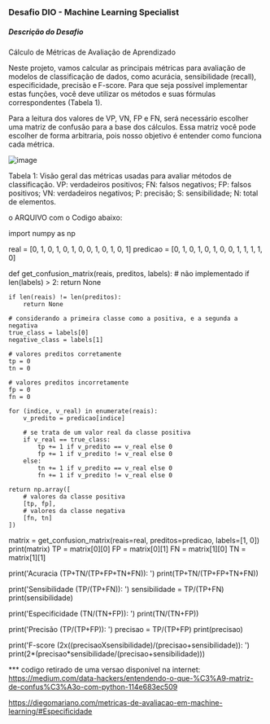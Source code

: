 ### Desafio DIO - Machine Learning Specialist

##### Descrição do Desafio

Cálculo de Métricas de Avaliação de Aprendizado 

Neste projeto, vamos calcular as principais métricas para avaliação de modelos de classificação de dados, como acurácia, sensibilidade (recall), especificidade, precisão e F-score. Para que seja possível implementar estas funções, você deve utilizar os métodos e suas fórmulas correspondentes (Tabela 1). 

Para a leitura dos valores de VP, VN, FP e FN, será necessário escolher uma matriz de confusão para a base dos cálculos. Essa matriz você pode escolher de forma arbitraria, pois nosso objetivo é entender como funciona cada métrica.  


![image](https://user-images.githubusercontent.com/87396846/188651591-9f9821fd-e6dc-449a-b5d5-80db924672d2.png)


Tabela 1: Visão geral das métricas usadas para avaliar métodos de classificação. VP: verdadeiros positivos; FN: falsos negativos; FP: falsos positivos; VN: verdadeiros negativos; P: precisão; S: sensibilidade; N: total de elementos. 


o ARQUIVO com o Codigo abaixo:

import numpy as np


real = [0, 1, 0, 1, 0, 1, 0, 0, 1, 0, 1, 0, 1]
predicao = [0, 1, 0, 1, 0, 1, 0, 0, 1, 1, 1, 1, 0]


def get_confusion_matrix(reais, preditos, labels):
    # não implementado
    if len(labels) > 2:
        return None

    if len(reais) != len(preditos):
        return None

    # considerando a primeira classe como a positiva, e a segunda a negativa
    true_class = labels[0]
    negative_class = labels[1]

    # valores preditos corretamente
    tp = 0
    tn = 0

    # valores preditos incorretamente
    fp = 0
    fn = 0

    for (indice, v_real) in enumerate(reais):
        v_predito = predicao[indice]

        # se trata de um valor real da classe positiva
        if v_real == true_class:
            tp += 1 if v_predito == v_real else 0
            fp += 1 if v_predito != v_real else 0
        else:
            tn += 1 if v_predito == v_real else 0
            fn += 1 if v_predito != v_real else 0

    return np.array([
        # valores da classe positiva
        [tp, fp],
        # valores da classe negativa
        [fn, tn]
    ])


matrix = get_confusion_matrix(reais=real, preditos=predicao, labels=[1, 0])
print(matrix)
TP = matrix[0][0]
FP = matrix[0][1]
FN = matrix[1][0]
TN = matrix[1][1]

print('Acuracia (TP+TN/(TP+FP+TN+FN)): ')
print(TP+TN/(TP+FP+TN+FN))

print('Sensibilidade (TP/(TP+FN)): ')
sensibilidade = TP/(TP+FN)
print(sensibilidade)

print('Especificidade (TN/(TN+FP)): ')
print(TN/(TN+FP))

print('Precisão (TP/(TP+FP)): ')
precisao = TP/(TP+FP)
print(precisao)

print('F-score (2x((precisaoXsensibilidade)/(precisao+sensibilidade)): ')
print(2*(precisao*sensibilidade/(precisao+sensibilidade)))



*** codigo retirado de uma versao disponivel na internet:
https://medium.com/data-hackers/entendendo-o-que-%C3%A9-matriz-de-confus%C3%A3o-com-python-114e683ec509

https://diegomariano.com/metricas-de-avaliacao-em-machine-learning/#Especificidade
